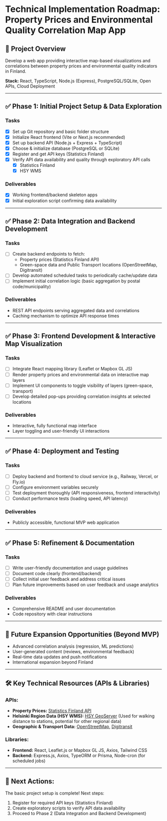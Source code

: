 # Technical Implementation Roadmap: Property Prices and Environmental Quality Correlation Map App

## 🎯 Project Overview

Develop a web app providing interactive map-based visualizations and correlations between property prices and environmental quality indicators in Finland.

**Stack:** React, TypeScript, Node.js (Express), PostgreSQL/SQLite, Open APIs, Cloud Deployment

---

## ✅ Phase 1: Initial Project Setup & Data Exploration

### Tasks
- [x] Set up Git repository and basic folder structure
- [x] Initialize React frontend (Vite or Next.js recommended)
- [x] Set up backend API (Node.js + Express + TypeScript)
- [x] Choose & initialize database (PostgreSQL or SQLite)
- [x] Register and get API keys (Statistics Finland)
- [x] Verify API data availability and quality through exploratory API calls
  - [x] Statistics Finland
  - [x] HSY WMS

### Deliverables
- [x] Working frontend/backend skeleton apps
- [x] Initial exploration script confirming data availability

---

## ✅ Phase 2: Data Integration and Backend Development

### Tasks
- [ ] Create backend endpoints to fetch:
    - Property prices (Statistics Finland API)
    - Green-space data and Public Transport locations (OpenStreetMap, Digitransit)
- [ ] Develop automated scheduled tasks to periodically cache/update data
- [ ] Implement initial correlation logic (basic aggregation by postal code/municipality)

### Deliverables
- REST API endpoints serving aggregated data and correlations
- Caching mechanism to optimize API response times

---

## ✅ Phase 3: Frontend Development & Interactive Map Visualization

### Tasks
- [ ] Integrate React mapping library (Leaflet or Mapbox GL JS)
- [ ] Render property prices and environmental data on interactive map layers
- [ ] Implement UI components to toggle visibility of layers (green-space, transport)
- [ ] Develop detailed pop-ups providing correlation insights at selected locations

### Deliverables
- Interactive, fully functional map interface
- Layer toggling and user-friendly UI interactions

---

## ✅ Phase 4: Deployment and Testing

### Tasks
- [ ] Deploy backend and frontend to cloud service (e.g., Railway, Vercel, or Fly.io)
- [ ] Configure environment variables securely
- [ ] Test deployment thoroughly (API responsiveness, frontend interactivity)
- [ ] Conduct performance tests (loading speed, API latency)

### Deliverables
- Publicly accessible, functional MVP web application

---

## ✅ Phase 5: Refinement & Documentation

### Tasks
- [ ] Write user-friendly documentation and usage guidelines
- [ ] Document code clearly (frontend/backend)
- [ ] Collect initial user feedback and address critical issues
- [ ] Plan future improvements based on user feedback and usage analytics

### Deliverables
- Comprehensive README and user documentation
- Code repository with clear instructions

---

## 🔮 Future Expansion Opportunities (Beyond MVP)

- Advanced correlation analysis (regression, ML predictions)
- User-generated content (reviews, environmental feedback)
- Real-time data updates and push notifications
- International expansion beyond Finland

---

## 🛠️ Key Technical Resources (APIs & Libraries)

### APIs:
- **Property Prices:** [Statistics Finland API](https://www.stat.fi/org/avoindata/)
- **Helsinki Region Data (HSY WMS):** [HSY GeoServer](https://kartta.hsy.fi/geoserver/web/) (Used for walking distance to stations, potential for other regional data)
- **Geographic & Transport Data:** [OpenStreetMap](https://www.openstreetmap.org/), [Digitransit](https://digitransit.fi/en/developers/)

### Libraries:
- **Frontend:** React, Leaflet.js or Mapbox GL JS, Axios, Tailwind CSS
- **Backend:** Express.js, Axios, TypeORM or Prisma, Node-cron (for scheduled jobs)

---

## 🚩 Next Actions:

The basic project setup is complete! Next steps:
1. Register for required API keys (Statistics Finland)
2. Create exploratory scripts to verify API data availability
3. Proceed to Phase 2 (Data Integration and Backend Development)
